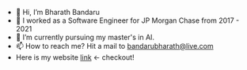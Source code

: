 - 👋  Hi, I’m Bharath Bandaru
- 👀  I worked as a Software Engineer for JP Morgan Chase from 2017 - 2021
- 🌱  I’m currently pursuing my master's in AI.
- 📫  How to reach me? Hit a mail to bandarubharath@live.com
- Here is my website <a href="http:/www.bharathbandaru.com">link</a> <- checkout!

<!---
bharath-bandaru/bharath-bandaru is a ✨ special ✨ repository because its `README.md` (this file) appears on your GitHub profile.
You can click the Preview link to take a look at your changes.
--->
